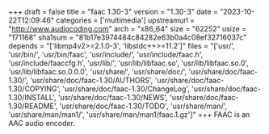 +++
draft = false
title = "faac 1.30-3"
version = "1.30-3"
date = "2023-10-22T12:09:46"
categories = ['multimedia']
upstreamurl = "http://www.audiocoding.com"
arch = "x86_64"
size = "62252"
usize = "171168"
sha1sum = "81b17e3974484c84282e63b0a4c08ef32716037c"
depends = "['libmp4v2>=2.1.0-3', 'libstdc++>=11.2']"
files = "['usr/', 'usr/bin/', 'usr/bin/faac', 'usr/include/', 'usr/include/faac.h', 'usr/include/faaccfg.h', 'usr/lib/', 'usr/lib/libfaac.so', 'usr/lib/libfaac.so.0', 'usr/lib/libfaac.so.0.0.0', 'usr/share/', 'usr/share/doc/', 'usr/share/doc/faac-1.30/', 'usr/share/doc/faac-1.30/AUTHORS', 'usr/share/doc/faac-1.30/COPYING', 'usr/share/doc/faac-1.30/ChangeLog', 'usr/share/doc/faac-1.30/INSTALL', 'usr/share/doc/faac-1.30/NEWS', 'usr/share/doc/faac-1.30/README', 'usr/share/doc/faac-1.30/TODO', 'usr/share/man/', 'usr/share/man/man1/', 'usr/share/man/man1/faac.1.gz']"
+++
FAAC is an AAC audio encoder.